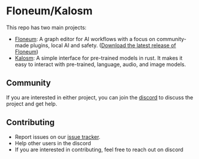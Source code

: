 # Floneum/Kalosm

This repo has two main projects:
- [Floneum](./floneum/): A graph editor for AI workflows with a focus on community-made plugins, local AI and safety. ([Download the latest release of Floneum](https://github.com/floneum/floneum/releases/tag/v0.2.0))
- [Kalosm](./kalosm/): A simple interface for pre-trained models in rust. It makes it easy to interact with pre-trained, language, audio, and image models.

## Community

If you are interested in either project, you can join the [discord](https://discord.gg/dQdmhuB8q5) to discuss the project and get help.

## Contributing

- Report issues on our [issue tracker](https://github.com/floneum/floneum/issues).
- Help other users in the discord
- If you are interested in contributing, feel free to reach out on discord
